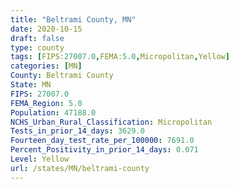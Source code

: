 ```yaml
---
title: "Beltrami County, MN"
date: 2020-10-15
draft: false
type: county
tags: [FIPS:27007.0,FEMA:5.0,Micropolitan,Yellow]
categories: [MN]
County: Beltrami County
State: MN
FIPS: 27007.0
FEMA_Region: 5.0
Population: 47188.0
NCHS_Urban_Rural_Classification: Micropolitan
Tests_in_prior_14_days: 3629.0
Fourteen_day_test_rate_per_100000: 7691.0
Percent_Positivity_in_prior_14_days: 0.071
Level: Yellow
url: /states/MN/beltrami-county
---
```



